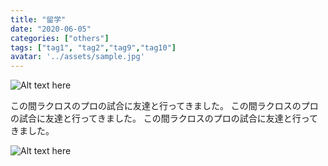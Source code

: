 ```yaml
---
title: "留学"
date: "2020-06-05"
categories: ["others"]
tags: ["tag1", "tag2","tag9","tag10"]
avatar: '../assets/sample.jpg'
---
```

![Alt text here](./assets/sample.jpg)

この間ラクロスのプロの試合に友達と行ってきました。
この間ラクロスのプロの試合に友達と行ってきました。
この間ラクロスのプロの試合に友達と行ってきました。

![Alt text here](./assets/sample.jpg)